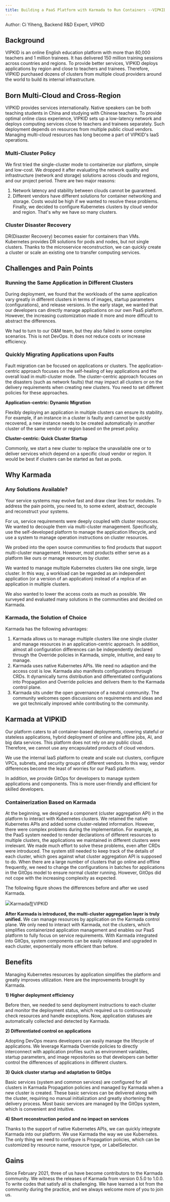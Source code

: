 ```yaml
---
title: Building a PaaS Platform with Karmada to Run Containers --VIPKID
---
```


Author: Ci Yiheng, Backend R&D Expert, VIPKID

## Background

VIPKID is an online English education platform with more than 80,000 teachers and 1 million trainees. 
It has delivered 150 million training sessions across countries and regions. To provide better services, 
VIPKID deploys applications by region and close to teachers and trainees. Therefore, 
VIPKID purchased dozens of clusters from multiple cloud providers around the world to build its internal infrastructure.

## Born Multi-Cloud and Cross-Region

VIPKID provides services internationally. Native speakers can be both teaching students in China and studying with Chinese teachers.
To provide optimal online class experience, VIPKID sets up a low-latency network and deploys computing services close to teachers and trainees separately.
Such deployment depends on resources from multiple public cloud vendors. Managing multi-cloud resources has long become a part of VIPKID's IaaS operations.

### Multi-Cluster Policy

We first tried the single-cluster mode to containerize our platform, simple and low-cost. We dropped it after evaluating the network quality and infrastructure (network and storage) solutions across clouds and regions, and our project period. There are two major reasons:
1) Network latency and stability between clouds cannot be guaranteed.
2) Different vendors have different solutions for container networking and storage.
   Costs would be high if we wanted to resolve these problems. Finally, we decided to configure Kubernetes clusters by cloud vendor and region. That's why we have so many clusters.

### Cluster Disaster Recovery

DR(Disaster Recovery) becomes easier for containers than VMs. Kubernetes provides DR solutions for pods and nodes, but not single clusters. Thanks to the microservice reconstruction, we can quickly create a cluster or scale an existing one to transfer computing services.

## Challenges and Pain Points

### Running the Same Application in Different Clusters

During deployment, we found that the workloads of the same application vary greatly in different clusters in terms of images, startup parameters (configurations), and release versions. In the early stage, we wanted that our developers can directly manage applications on our own PaaS platform. However, the increasing customization made it more and more difficult to abstract the differences.

We had to turn to our O&M team, but they also failed in some complex scenarios. This is not DevOps. It does not reduce costs or increase efficiency.

### Quickly Migrating Applications upon Faults

Fault migration can be focused on applications or clusters. The application-centric approach focuses on the 
self-healing of key applications and the overall load in multi-cluster mode. 
The cluster-centric approach focuses on the disasters (such as network faults) that may impact all clusters or on the 
delivery requirements when creating new clusters. You need to set different policies for these approaches.

**Application-centric: Dynamic Migration**

Flexibly deploying an application in multiple clusters can ensure its stability. For example, if an instance in a cluster is faulty and cannot be quickly recovered, a new instance needs to be created automatically in another cluster of the same vendor or region based on the preset policy.

**Cluster-centric: Quick Cluster Startup**

Commonly, we start a new cluster to replace the unavailable one or to deliver services which depend on a specific cloud vendor or region. It would be best if clusters can be started as fast as pods.

## Why Karmada

### Any Solutions Available?

Your service systems may evolve fast and draw clear lines for modules. To address the pain points, you need to, to some extent, abstract, decouple and reconstruct your systems.

For us, service requirements were deeply coupled with cluster resources. We wanted to decouple them via multi-cluster management. Specifically, use the self-developed platform to manage the application lifecycle, and use a system to manage operation instructions on cluster resources.

We probed into the open source communities to find products that support multi-cluster management. However, most products either serve as a platform like ours or manage resources by cluster.

We wanted to manage multiple Kubernetes clusters like one single, large cluster. In this way, a workload can be regarded as an independent application (or a version of an application) instead of a replica of an application in multiple clusters.

We also wanted to lower the access costs as much as possible. We surveyed and evaluated many solutions in the communities and decided on Karmada.

### Karmada, the Solution of Choice

Karmada has the following advantages:
1) Karmada allows us to manage multiple clusters like one single cluster and manage resources in an application-centric approach. In addition, almost all configuration differences can be independently declared through the Override policies in Karmada, simple, intuitive, and easy to manage.
2) Karmada uses native Kubernetes APIs. We need no adaption and the access cost is low. Karmada also manifests configurations through CRDs. It dynamically turns distribution and differentiated configurations into Propagation and Override policies and delivers them to the Karmada control plane.
3) Karmada sits under the open governance of a neutral community. The community welcomes open discussions on requirements and ideas and we got technically improved while contributing to the community.

## Karmada at VIPKID

Our platform caters to all container-based deployments, covering stateful or stateless applications, hybrid deployment of online and offline jobs, AI, and big data services. This platform does not rely on any public cloud. Therefore, we cannot use any encapsulated products of cloud vendors.

We use the internal IaaS platform to create and scale out clusters, configure VPCs, subnets, and security groups of different vendors. In this way, vendor differences become the least of worries for our PaaS platform.

In addition, we provide GitOps for developers to manage system applications and components. This is more user-friendly and efficient for skilled developers.

### Containerization Based on Karmada

At the beginning, we designed a component (cluster aggregation API) in the platform to interact with Kubernetes clusters. We retained the native Kubernetes APIs and added some cluster-related information.
However, there were complex problems during the implementation. For example, as the PaaS system needed to render declarations of different resources to multiple clusters, the applications we maintained in different clusters were irrelevant. We made much effort to solve these problems, even after CRDs were introduced. The system still needed to keep track of the details of each cluster, which goes against what cluster aggregation API is supposed to do.
When there are a large number of clusters that go online and offline frequently, we need to change the configurations in batches for applications in the GitOps model to ensure normal cluster running. However, GitOps did not cope with the increasing complexity as expected.

The following figure shows the differences before and after we used Karmada.

![Karmada在VIPKID](../resources/adoptions-vipkid-architecture-en.png)

**After Karmada is introduced, the multi-cluster aggregation layer is truly unified.** We can manage resources by application on the Karmada control plane. We only need to interact with Karmada, not the clusters, which simplifies containerized application management and enables our PaaS platform to fully focus on service requirements.
With Karmada integrated into GitOps, system components can be easily released and upgraded in each cluster, exponentially more efficient than before.

## Benefits

Managing Kubernetes resources by application simplifies the platform and greatly improves utilization. Here are the improvements brought by Karmada.

**1) Higher deployment efficiency**

Before then, we needed to send deployment instructions to each cluster and monitor the deployment status, which required us to continuously check resources and handle exceptions. Now, application statuses are automatically collected and detected by Karmada.

**2) Differentiated control on applications**

Adopting DevOps means developers can easily manage the lifecycle of applications.
We leverage Karmada Override policies to directly interconnect with application profiles such as environment variables, startup parameters, and image repositories so that developers can better control the differences of applications in different clusters.

**3) Quick cluster startup and adaptation to GitOps**

Basic services (system and common services) are configured for all clusters in Karmada Propagation policies and managed by Karmada when a new cluster is created. These basic services can be delivered along with the cluster, requiring no manual initialization and greatly shortening the delivery process.
Most basic services are managed by the GitOps system, which is convenient and intuitive.

**4) Short reconstruction period and no impact on services**

Thanks to the support of native Kubernetes APIs, we can quickly integrate Karmada into our platform. 
We use Karmada the way we use Kubernetes. The only thing we need to configure is Propagation policies, 
which can be customized by resource name, resource type, or LabelSelector.

## Gains

Since February 2021, three of us have become contributors to the Karmada community. 
We witness the releases of Karmada from version 0.5.0 to 1.0.0. To write codes that satisfy all is challenging. 
We have learned a lot from the community during the practice, and we always welcome more of you to join us.

